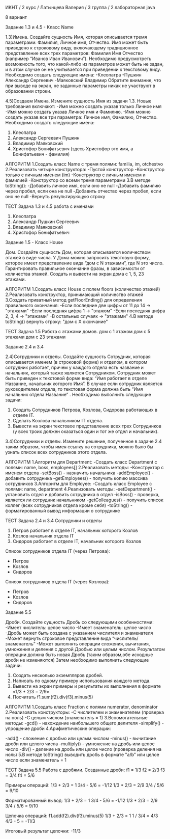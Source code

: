 ИКНТ / 2 курс / Латынцева Валерия / 3 группа / 2 лабораторная java

8 вариант

Задание 1.3 и 4.5 - Класс Name

1.3)Имена.
Создайте сущность Имя, которая описывается тремя параметрами: Фамилия, Личное имя,
Отчество. Имя может быть приведено к строковому виду, включающему традиционное
представление всех трех параметров: Фамилия Имя Отчество (например “Иванов Иван
Иванович”). Необходимо предусмотреть возможность того, что какой-либо из параметров может
быть не задан, и в этом случае он не учитывается при приведении к текстовому виду.
Необходимо создать следующие имена:
-Клеопатра
-Пушкин Александр Сергеевич
-Маяковский Владимир
Обратите внимание, что при выводе на экран, не заданные параметры никак не участвуют в
образовании строки.
   
4.5)Создаем Имена.
Измените сущность Имя из задачи 1.3. Новые требования включают:
-Имя можно создать указав только Личное имя
-Имя можно создать указав Личное имя и Фамилию.
-Имя можно создать указав все три параметра: Личное имя, Фамилию, Отчество.
Необходимо создать следующие имена:
1. Клеопатра
2. Александр Сергеевич Пушкин
3. Владимир Маяковский
4. Христофор Бонифатьевич (здесь Христофор это имя, а Бонифатьевич - фамилия)

АЛГОРИТМ
1.Создать класс Name с тремя полями: familia, im, otchestvo
2.Реализовать четыре конструктора:
-Пустой конструктор
-Конструктор только с личным именем (im)
-Конструктор с личным именем и фамилией
-Конструктор со всеми тремя параметрами
3.В методе toString():
-Добавить личное имя, если оно не null
-Добавить фамилию через пробел, если она не null
-Добавить отчество через пробел, если оно не null
-Вернуть результирующую строку

ТЕСТ
Задача 1.3 и 4.5 работа с именами
1. Клеопатра
2. Александр Пушкин Сергеевич
3. Владимир Маяковский
4. Христофор Бонифатьевич

Задание 1.5 - Класс House

Дом.
Создайте сущность Дом, которая описывается количеством этажей в виде числа. У Дома можно
запросить текстовую форму, которое имеет представление вида “дом с N этажами”, где N это
число. Гарантировать правильное окончание фразы, в зависимости от количества этажей. Создать
и вывести на экран дома с 1, 5, 23 этажами.

АЛГОРИТМ
1.Создать класс House с полем floors (количество этажей)
2.Реализовать конструктор, принимающий количество этажей
3.Создать приватный метод getFloorEnding() для определения правильного окончания:
-Если последние две цифры от 11 до 14 → "этажами"
-Если последняя цифра 1 → "этажом"
-Если последняя цифра 2, 3, 4 → "этажами"
-В остальных случаях → "этажами"
4.В методе toString() вернуть строку: "дом с X окончание"

ТЕСТ
Задача 1.5 Работа с этажами домов.
дом с 1 этажом
дом с 5 этажами
дом с 23 этажами

Задание 2.4 и 3.4

2.4)Сотрудники и отделы.
Создайте сущность Сотрудник, которая описывается именем (в строковой форме) и отделом, в
котором сотрудник работает, причем у каждого отдела есть название и начальник, который
также является Сотрудником. Сотрудник может быть приведен к текстовой форме вида: “Имя
работает в отделе Название, начальник которого Имя”. В случае если сотрудник является
руководителем отдела, то текстовая форма должна быть “Имя начальник отдела Название”
.
Необходимо выполнить следующие задачи:
1. Создать Сотрудников Петрова, Козлова, Сидорова работающих в отделе IT.
2. Сделать Козлова начальником IT отдела.
3. Вывести на экран текстовое представление всех трех Сотрудников (у всех троих должен
оказаться один и тот же отдел и начальник).

3.4)Сотрудники и отделы.
Измените решение, полученное в задаче 2.4 таким образом, чтобы имея ссылку на сотрудника,
можно было бы узнать список всех сотрудников этого отдела.

АЛГОРИТМ 
1.Алгоритм для Department:
-Создать класс Department с полями: name, boss, employees[]
2.Реализовать методы:
-Конструктор с именем отдела
-setBoss() - назначить начальника
-addEmployee() - добавить сотрудника
-getEmployees() - получить копию массива сотрудников
3.Алгоритм для Employee:
-Создать класс Employee с полями: name, department
4.Реализовать методы:
-setDepartment() - установить отдел и добавить сотрудника в отдел
-isBoss() - проверка, является ли сотрудник начальником
-getColleagues() - получить список коллег (всех сотрудников отдела кроме себя)
-toString() - форматированный вывод информации о сотруднике

ТЕСТ
Задача 2.4 и 3.4 Сотрудники и отделы
1. Петров работает в отделе IT, начальник которого Козлов
2. Козлов начальник отдела IT
3. Сидоров работает в отделе IT, начальник которого Козлов

Список сотрудников отдела IT (через Петрова):
 - Петров
 - Козлов
 - Сидоров

Список сотрудников отдела IT (через Козлова):
 - Петров
 - Козлов
 - Сидоров

Задание 5.5 

Дроби.
Создайте сущность Дробь со следующими особенностями:
-Имеет числитель: целое число
-Имеет знаменатель: целое число
-Дробь может быть создана с указанием числителя и знаменателя
-Может вернуть строковое представление вида “числитель/знаменатель”
-Может выполнять операции сложения, вычитания, умножения и деления с другой Дробью
или целым числом. Результатом операции должна быть новая Дробь (таким образом,обе
исходные дроби не изменяются)
Затем необходимо выполнить следующие задачи:
1. Создать несколько экземпляров дробей.
2. Написать по одному примеру использования каждого метода.
3. Вывести на экран примеры и результаты их выполнения в формате «1/3 * 2/3 = 2/9»
4. Посчитать f1.sum(f2).div(f3).minus(5)

АЛГОРИТМ
1.Создать класс Fraction с полями numerator, denominator
2.Реализовать конструкторы:
-С числителем и знаменателем (проверка на ноль)
-С целым числом (знаменатель = 1)
3.Вспомогательные методы:
-gcd() - нахождение наибольшего общего делителя
-simplify() - упрощение дроби
4.Арифметические операции:

-add() - сложение с дробью или целым числом
-minus() - вычитание дроби или целого числа
-multiply() - умножение на дробь или целое число
-div() - деление на дробь или целое число (проверка деления на ноль)
5.В методе toString() выводить дробь в формате "a/b" или целое число если знаменатель = 1

ТЕСТ
Задача 5.5 Работа с дробями.
Созданные дроби:
f1 = 1/3
f2 = 2/3
f3 = 3/4
f4 = 5/6

Примеры операций:
1/3 + 2/3 = 1
3/4 - 5/6 = -1/12
1/3 * 2/3 = 2/9
3/4 / 5/6 = 9/10

Форматированный вывод:
1/3 + 2/3 = 1
3/4 - 5/6 = -1/12
1/3 * 2/3 = 2/9
3/4 / 5/6 = 9/10

Цепочка операций: f1.add(f2).div(f3).minus(5)
1/3 + 2/3 = 1
1 / 3/4 = 4/3
4/3 - 5 = -11/3

Итоговый результат цепочки: -11/3
